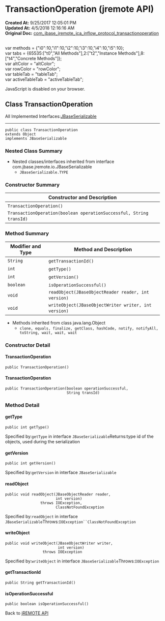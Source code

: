 # TransactionOperation (jremote API)

**Created At:** 9/25/2017 12:05:01 PM  
**Updated At:** 4/5/2018 12:16:16 AM  
**Original Doc:** [com_jbase_jremote_jca_inflow_protocol_transactionoperation](https://docs.jbase.com/39264-protocol/com_jbase_jremote_jca_inflow_protocol_transactionoperation)  

<!--<br>    try {<br>        if (location.href.indexOf('is-external=true') == -1) {<br>            parent.document.title="TransactionOperation (jremote   API)";<br>        }<br>    }<br>    catch(err) {<br>    }<br>//--><br>var methods = {"i0":10,"i1":10,"i2":10,"i3":10,"i4":10,"i5":10};<br>var tabs = {65535:["t0","All Methods"],2:["t2","Instance Methods"],8:["t4","Concrete Methods"]};<br>var altColor = "altColor";<br>var rowColor = "rowColor";<br>var tableTab = "tableTab";<br>var activeTableTab = "activeTableTab";
JavaScript is disabled on your browser.



## Class TransactionOperation

All Implemented Interfaces:[JBaseSerializable](./../../../../io/jbaseserializable-%28jremote-api%29 "interface in com.jbase.jremote.io")
* * *


```
public class TransactionOperation
extends Object
implements JBaseSerializable
```

### Nested Class Summary

- Nested classes/interfaces inherited from interface com.jbase.jremote.io.JBaseSerializable
    - `JBaseSerializable.TYPE`






### Constructor Summary


| Constructor and Description<br> |
| --- |
| `TransactionOperation()` <br> |
| `TransactionOperation(boolean operationSuccessful, String transId)` <br> |






### Method Summary


| Modifier and Type<br> | Method and Description<br> |
| --- | --- |
| `String`<br> | `getTransactionId()` <br> |
| `int`<br> | `getType()` <br> |
| `int`<br> | `getVersion()` <br> |
| `boolean`<br> | `isOperationSuccessful()` <br> |
| `void`<br> | `readObject(JBaseObjectReader reader, int version)` <br> |
| `void`<br> | `writeObject(JBaseObjectWriter writer, int version)` <br> |


- Methods inherited from class java.lang.Object
    - `clone, equals, finalize, getClass, hashCode, notify, notifyAll, toString, wait, wait, wait`

### Constructor Detail



#### TransactionOperation

```
public TransactionOperation()
```





#### TransactionOperation

```
public TransactionOperation(boolean operationSuccessful,
                            String transId)
```





### 


### Method Detail



#### getType

```
public int getType()
```
Specified by:`getType` in interface `JBaseSerializable`Returns:type id of the objects, used during the serialization
#### getVersion

```
public int getVersion()
```
Specified by:`getVersion` in interface `JBaseSerializable`
#### readObject

```
public void readObject(JBaseObjectReader reader,
                       int version)
                throws IOException,
                       ClassNotFoundException
```
Specified by:`readObject` in interface `JBaseSerializable`Throws:`IOException``ClassNotFoundException`
#### writeObject

```
public void writeObject(JBaseObjectWriter writer,
                        int version)
                 throws IOException
```
Specified by:`writeObject` in interface `JBaseSerializable`Throws:`IOException`
#### getTransactionId

```
public String getTransactionId()
```

#### isOperationSuccessful

```
public boolean isOperationSuccessful()
```

Back to [jREMOTE API](com_jbase_jremote_package-summary)

